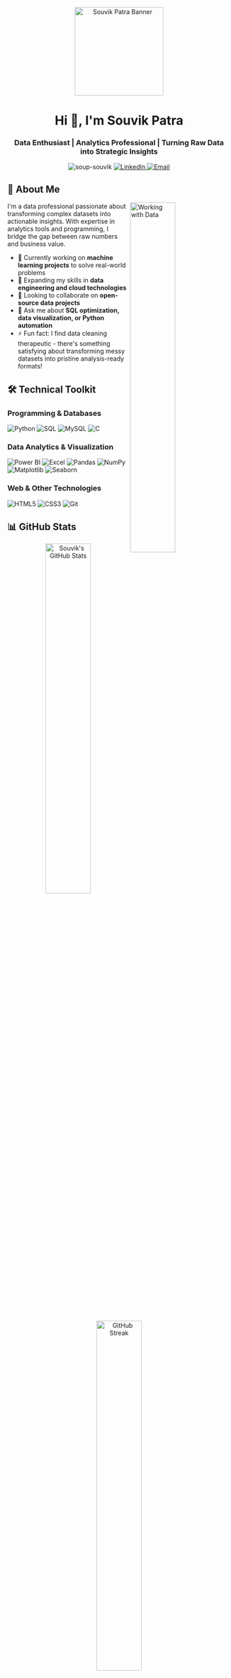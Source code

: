 <p align="center">
    <img width="200" src="https://github.com/thompsonemerson/thompsonemerson/raw/master/cover-thompson.png" alt="Souvik Patra Banner">
</p>
<h1 align="center">Hi 👋, I'm Souvik Patra</h1>
<h3 align="center">Data Enthusiast | Analytics Professional | Turning Raw Data into Strategic Insights</h3>

<p align="center">
  <img src="https://komarev.com/ghpvc/?username=soup-souvik&label=Profile%20views&color=0e75b6&style=flat" alt="soup-souvik" />
  <a href="https://linkedin.com/in/souvikpatra8240">
    <img src="https://img.shields.io/badge/LinkedIn-Connect-blue?style=flat&logo=linkedin" alt="LinkedIn"/>
  </a>
  <a href="mailto:patrasouvik009@gmail.com">
    <img src="https://img.shields.io/badge/Email-Contact%20Me-red?style=flat&logo=gmail" alt="Email"/>
  </a>
</p>

## 🚀 About Me

<img width="45%" align="right" alt="Working with Data" src="https://raw.githubusercontent.com/onimur/.github/master/.resources/git-header.svg">

I'm a data professional passionate about transforming complex datasets into actionable insights. With expertise in analytics tools and programming, I bridge the gap between raw numbers and business value.

- 🔭 Currently working on **machine learning projects** to solve real-world problems
- 🌱 Expanding my skills in **data engineering and cloud technologies**
- 👯 Looking to collaborate on **open-source data projects**
- 💬 Ask me about **SQL optimization, data visualization, or Python automation**
- ⚡ Fun fact: I find data cleaning therapeutic - there's something satisfying about transforming messy datasets into pristine analysis-ready formats!

## 🛠️ Technical Toolkit

### Programming & Databases
<p>
  <img src="https://img.shields.io/badge/Python-3776AB?logo=python&logoColor=white" alt="Python">
  <img src="https://img.shields.io/badge/SQL-4479A1?logo=postgresql&logoColor=white" alt="SQL">
  <img src="https://img.shields.io/badge/MySQL-4479A1?logo=mysql&logoColor=white" alt="MySQL">
  <img src="https://img.shields.io/badge/C-A8B9CC?logo=c&logoColor=black" alt="C">
</p>

### Data Analytics & Visualization
<p>
  <img src="https://img.shields.io/badge/Power_BI-F2C811?logo=powerbi&logoColor=black" alt="Power BI">
  <img src="https://img.shields.io/badge/Excel-217346?logo=microsoftexcel&logoColor=white" alt="Excel">
  <img src="https://img.shields.io/badge/Pandas-150458?logo=pandas&logoColor=white" alt="Pandas">
  <img src="https://img.shields.io/badge/NumPy-013243?logo=numpy&logoColor=white" alt="NumPy">
  <img src="https://img.shields.io/badge/Matplotlib-11557C?logo=python&logoColor=white" alt="Matplotlib">
  <img src="https://img.shields.io/badge/Seaborn-5B8AC6?logo=python&logoColor=white" alt="Seaborn">
</p>

### Web & Other Technologies
<p>
  <img src="https://img.shields.io/badge/HTML5-E34F26?logo=html5&logoColor=white" alt="HTML5">
  <img src="https://img.shields.io/badge/CSS3-1572B6?logo=css3&logoColor=white" alt="CSS3">
  <img src="https://img.shields.io/badge/Git-F05032?logo=git&logoColor=white" alt="Git">
</p>

## 📊 GitHub Stats

<div align="center">
  <img width="45%" src="https://github-readme-stats.vercel.app/api?username=soup-souvik&show_icons=true&theme=radical" alt="Souvik's GitHub Stats">
  <img width="45%" src="https://github-readme-streak-stats.herokuapp.com/?user=soup-souvik&theme=radical" alt="GitHub Streak">
</div>

<div align="center">
  <img width="45%" src="https://github-readme-stats.vercel.app/api/top-langs/?username=soup-souvik&layout=compact&theme=radical" alt="Top Languages">
</div>

## 📫 Let's Connect
<p align="center">
  <a href="https://linkedin.com/in/souvikpatra8240">
    <img src="https://img.icons8.com/color/48/000000/linkedin.png" alt="LinkedIn"/>
  </a>
  <a href="mailto:patrasouvik009@gmail.com">
    <img src="https://img.icons8.com/color/48/000000/gmail.png" alt="Email"/>
  </a>
</p>
